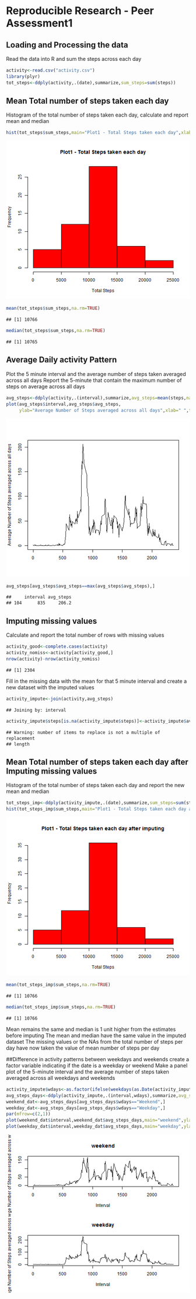 # Reproducible Research - Peer Assessment1
## Loading and Processing the data
Read the data into R and sum the steps across each day

```r
activity<-read.csv("activity.csv")
library(plyr)
tot_steps<-ddply(activity,.(date),summarize,sum_steps=sum(steps))
```
## Mean Total number of steps taken each day
 Histogram of the total number of steps taken each day, calculate and report mean and median

```r
hist(tot_steps$sum_steps,main="Plot1 - Total Steps taken each day",xlab="Total Steps",ylab="Frequency",col="red")
```

![plot of chunk mean_steps](figure/mean_steps.png) 

```r
mean(tot_steps$sum_steps,na.rm=TRUE)
```

```
## [1] 10766
```

```r
median(tot_steps$sum_steps,na.rm=TRUE)
```

```
## [1] 10765
```

## Average Daily activity Pattern
Plot the 5 minute interval and the average number of steps taken averaged across all days
Report the 5-minute that contain the maximum number of steps on average across all days 

```r
avg_steps<-ddply(activity,.(interval),summarize,avg_steps=mean(steps,na.rm=TRUE))
plot(avg_steps$interval,avg_steps$avg_steps,
     ylab="Average Number of Steps averaged across all days",xlab=" ",type="l")
```

![plot of chunk average](figure/average.png) 

```r
avg_steps[avg_steps$avg_steps==max(avg_steps$avg_steps),]
```

```
##     interval avg_steps
## 104      835     206.2
```
## Imputing missing values
Calculate and report the total number of rows with missing values 

```r
activity_good<-complete.cases(activity)
activity_nomiss<-activity[activity_good,]
nrow(activity)-nrow(activity_nomiss)
```

```
## [1] 2304
```
Fill in the missing data with the mean for that 5 minute interval and create a new dataset with the imputed values

```r
activity_impute<-join(activity,avg_steps)
```

```
## Joining by: interval
```

```r
activity_impute$steps[is.na(activity_impute$steps)]<-activity_impute$avg_steps
```

```
## Warning: number of items to replace is not a multiple of replacement
## length
```
## Mean Total number of steps taken each day after Imputing missing values
 Histogram of the total number of steps taken each day and report the new mean and median

```r
tot_steps_imp<-ddply(activity_impute,.(date),summarize,sum_steps=sum(steps))
hist(tot_steps_imp$sum_steps,main="Plot1 - Total Steps taken each day after imputing",xlab="Total Steps",ylab="Frequency",col="red")
```

![plot of chunk impmean](figure/impmean.png) 

```r
mean(tot_steps_imp$sum_steps,na.rm=TRUE)
```

```
## [1] 10766
```

```r
median(tot_steps_imp$sum_steps,na.rm=TRUE)
```

```
## [1] 10766
```
Mean remains the same and median is 1 unit higher from the estimates before imputing
The mean and median have the same value in the imputed dataset
The missing values or the NAs from the total number of steps per day have now taken the value of mean number of steps per day 

##Difference in activity patterns between weekdays and weekends
create a factor variable indicating if the date is a weekday or weekend
Make a panel plot of the 5-minute interval and the average number of steps taken averaged across all weekdays and weekends

```r
activity_impute$wdays<-as.factor(ifelse(weekdays(as.Date(activity_impute$date)) %in% c("Saturday","Sunday"), "Weekend", "Weekday"))
avg_steps_days<-ddply(activity_impute,.(interval,wdays),summarize,avg_steps_days=mean(steps))
weekend_dat<-avg_steps_days[avg_steps_days$wdays=="Weekend",]
weekday_dat<-avg_steps_days[avg_steps_days$wdays=="Weekday",]
par(mfrow=c(2,1))
plot(weekend_dat$interval,weekend_dat$avg_steps_days,main="weekend",ylab="Average Number of Steps averaged across weekends",xlab="Interval",type="l")
plot(weekday_dat$interval,weekday_dat$avg_steps_days,main="weekday",ylab="Average Number of Steps averaged across weekdays",xlab="Interval",type="l")
```

![plot of chunk unnamed-chunk-1](figure/unnamed-chunk-1.png) 

